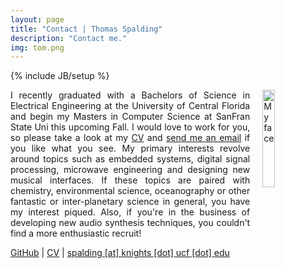 ```yaml
---
layout: page
title: "Contact | Thomas Spalding"
description: "Contact me."
img: tom.png
---
```

{% include JB/setup %}

<style>img{width:20%;float:right;padding-left:20px;}p{text-align:justify;}</style>
![My face]({{site.url}}/images/{{page.img}})
I recently graduated with a Bachelors of Science in Electrical Engineering at the University of Central Florida and begin my Masters in Computer Science at SanFran State Uni this upcoming Fall. I would love to work for you, so please take a look at my [CV](http://mechanicalape.com/spalding_cv.pdf) and [send me an email](mailto:spalding@knights.ucf.edu) if you like what you see. My primary interests revolve around topics such as embedded systems, digital signal processing, microwave engineering and designing new musical interfaces. If these topics are paired with chemistry, environmental science, oceanography or other fantastic or inter-planetary science in general, you have my interest piqued. Also, if you're in the business of developing new audio synthesis techniques, you couldn't find a more enthusiastic recruit!

[GitHub](https://github.com/antivapor) | [CV](http://mechanicalape.com/spalding_cv.pdf) | [spalding \[at\] knights \[dot\] ucf \[dot\] edu](mailto:spalding@knights.ucf.edu)
